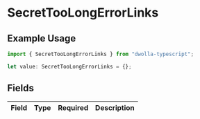 # SecretTooLongErrorLinks

## Example Usage

```typescript
import { SecretTooLongErrorLinks } from "dwolla-typescript";

let value: SecretTooLongErrorLinks = {};
```

## Fields

| Field       | Type        | Required    | Description |
| ----------- | ----------- | ----------- | ----------- |
